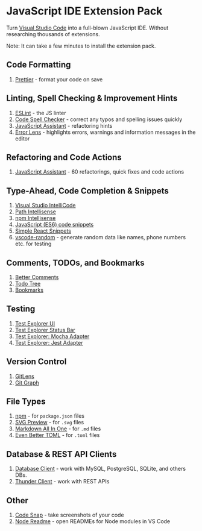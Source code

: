 # JavaScript IDE Extension Pack
Turn [Visual Studio Code](https://code.visualstudio.com/) into a full-blown JavaScript IDE. Without researching thousands of extensions.

Note: It can take a few minutes to install the extension pack.

## Code Formatting
1. [Prettier](https://marketplace.visualstudio.com/items?itemName=esbenp.prettier-vscode) - format your code on save

## Linting, Spell Checking & Improvement Hints
1. [ESLint](https://marketplace.visualstudio.com/items?itemName=dbaeumer.vscode-eslint) - the JS linter
1. [Code Spell Checker](https://marketplace.visualstudio.com/items?itemName=streetsidesoftware.code-spell-checker) - correct any typos and spelling issues quickly
1. [JavaScript Assistant](https://marketplace.visualstudio.com/items?itemName=p42ai.refactor) - refactoring hints
1. [Error Lens](https://marketplace.visualstudio.com/items?itemName=usernamehw.errorlens) - highlights errors, warnings and information messages in the editor

## Refactoring and Code Actions
1. [JavaScript Assistant](https://marketplace.visualstudio.com/items?itemName=p42ai.refactor) - 60 refactorings, quick fixes and code actions

## Type-Ahead, Code Completion & Snippets
1. [Visual Studio IntelliCode](https://marketplace.visualstudio.com/items?itemName=VisualStudioExptTeam.vscodeintellicode)
1. [Path Intellisense](https://marketplace.visualstudio.com/items?itemName=christian-kohler.path-intellisense)
1. [npm Intellisense](https://marketplace.visualstudio.com/items?itemName=christian-kohler.npm-intellisense)
1. [JavaScript (ES6) code snippets](https://marketplace.visualstudio.com/items?itemName=xabikos.JavaScriptSnippets)
1. [Simple React Snippets](https://marketplace.visualstudio.com/items?itemName=burkeholland.simple-react-snippets)
1. [vscode-random](https://marketplace.visualstudio.com/items?itemName=jrebocho.vscode-random) - generate random data like names, phone numbers etc. for testing

## Comments, TODOs, and Bookmarks
1. [Better Comments](https://marketplace.visualstudio.com/items?itemName=aaron-bond.better-comments)
1. [Todo Tree](https://marketplace.visualstudio.com/items?itemName=gruntfuggly.todo-tree)
1. [Bookmarks](https://marketplace.visualstudio.com/items?itemName=alefragnani.bookmarks)

## Testing
1. [Test Explorer UI](https://marketplace.visualstudio.com/items?itemName=hbenl.vscode-test-explorer)
1. [Test Explorer Status Bar](https://marketplace.visualstudio.com/items?itemName=connorshea.vscode-test-explorer-status-bar)
1. [Test Explorer: Mocha Adapter](https://marketplace.visualstudio.com/items?itemName=hbenl.vscode-mocha-test-adapter)
1. [Test Explorer: Jest Adapter](https://marketplace.visualstudio.com/items?itemName=kavod-io.vscode-jest-test-adapter)

## Version Control
1. [GitLens](https://marketplace.visualstudio.com/items?itemName=eamodio.gitlens)
1. [Git Graph](https://marketplace.visualstudio.com/items?itemName=mhutchie.git-graph)

## File Types
1. [npm](https://marketplace.visualstudio.com/items?itemName=eg2.vscode-npm-script) - for `package.json` files
1. [SVG Preview](https://marketplace.visualstudio.com/items?itemName=simonsiefke.svg-preview) - for `.svg` files
1. [Markdown All In One](https://marketplace.visualstudio.com/items?itemName=yzhang.markdown-all-in-one) - for `.md` files
1. [Even Better TOML](https://marketplace.visualstudio.com/items?itemName=tamasfe.even-better-toml) - for `.toml` files

## Database & REST API Clients
1. [Database Client](https://marketplace.visualstudio.com/items?itemName=cweijan.vscode-database-client2) - work with MySQL, PostgreSQL, SQLite, and others DBs.
1. [Thunder Client](https://marketplace.visualstudio.com/items?itemName=rangav.vscode-thunder-client) - work with REST APIs

## Other
1. [Code Snap](https://marketplace.visualstudio.com/items?itemName=adpyke.codesnap) - take screenshots of your code
1. [Node Readme](https://marketplace.visualstudio.com/items?itemName=bengreenier.vscode-node-readme) - open READMEs for Node modules in VS Code